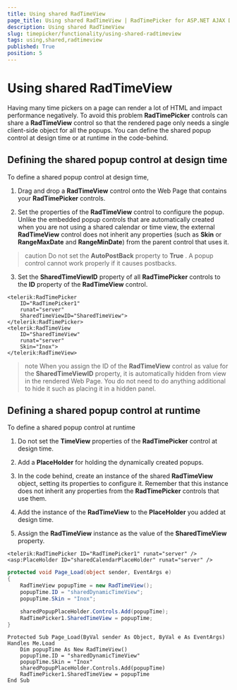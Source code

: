 ```yaml
---
title: Using shared RadTimeView
page_title: Using shared RadTimeView | RadTimePicker for ASP.NET AJAX Documentation
description: Using shared RadTimeView
slug: timepicker/functionality/using-shared-radtimeview
tags: using,shared,radtimeview
published: True
position: 5
---
```


# Using shared RadTimeView



Having many time pickers on a page can render a lot of HTML and impact performance negatively. To avoid this problem **RadTimePicker** controls can share a **RadTimeView** control so that the rendered page only needs a single client-side object for all the popups. You can define the shared popup control at design time or at runtime in the code-behind.

## Defining the shared popup control at design time

To define a shared popup control at design time,

1. Drag and drop a **RadTimeView** control onto the Web Page that contains your **RadTimePicker** controls.

2. Set the properties of the **RadTimeView** control to configure the popup. Unlike the embedded popup controls that are automatically created when you are not using a shared calendar or time view, the external **RadTimeView** control does not inherit any properties (such as **Skin** or **RangeMaxDate** and **RangeMinDate**) from the parent control that uses it.
>caution 
Do not set the **AutoPostBack** property to **True** . A popup control cannot work properly if it causes postbacks.
>

3. Set the **SharedTimeViewID** property of all **RadTimePicker** controls to the **ID** property of the **RadTimeView** control.

````ASPNET
<telerik:RadTimePicker
    ID="RadTimePicker1"
    runat="server"
    SharedTimeViewID="SharedTimeView">
</telerik:RadTimePicker>
<telerik:RadTimeView
    ID="SharedTimeView"
    runat="server"
    Skin="Inox">
</telerik:RadTimeView>
````



>note 
When you assign the ID of the **RadTimeView** control as value for the **SharedTimeViewID** property, it is automatically hidden from view in the rendered Web Page. You do not need to do anything additional to hide it such as placing it in a hidden panel.
>


## Defining a shared popup control at runtime

To define a shared popup control at runtime

1. Do not set the **TimeView** properties of the **RadTimePicker** control at design time.

2. Add a **PlaceHolder** for holding the dynamically created popups.

3. In the code behind, create an instance of the shared **RadTimeView** object, setting its properties to configure it. Remember that this instance does not inherit any properties from the **RadTimePicker** controls that use them.

4. Add the instance of the **RadTimeView** to the **PlaceHolder** you added at design time.

5. Assign the **RadTimeView** instance as the value of the **SharedTimeView** property.



````ASPNET
<telerik:RadTimePicker ID="RadTimePicker1" runat="server" />
<asp:PlaceHolder ID="sharedCalendarPlaceHolder" runat="server" />	
````
````C#
protected void Page_Load(object sender, EventArgs e)
{
    RadTimeView popupTime = new RadTimeView();
    popupTime.ID = "sharedDynamicTimeView";
    popupTime.Skin = "Inox";

    sharedPopupPlaceHolder.Controls.Add(popupTime);
    RadTimePicker1.SharedTimeView = popupTime;
}
````
````VB.NET
Protected Sub Page_Load(ByVal sender As Object, ByVal e As EventArgs) Handles Me.Load
    Dim popupTime As New RadTimeView()
    popupTime.ID = "sharedDynamicTimeView"
    popupTime.Skin = "Inox"
    sharedPopupPlaceHolder.Controls.Add(popupTime)
    RadTimePicker1.SharedTimeView = popupTime
End Sub
````


